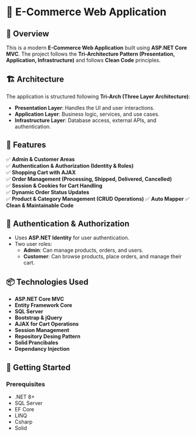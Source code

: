 # 🛒 E-Commerce Web Application

## 📌 Overview
This is a modern **E-Commerce Web Application** built using **ASP.NET Core MVC**. The project follows the **Tri-Architecture Pattern (Presentation, Application, Infrastructure)** and follows **Clean Code** principles.

## 🏗️ Architecture
The application is structured following **Tri-Arch (Three Layer Architecture)**:
- **Presentation Layer**: Handles the UI and user interactions.
- **Application Layer**: Business logic, services, and use cases.
- **Infrastructure Layer**: Database access, external APIs, and authentication.

## 🔑 Features
✅ **Admin & Customer Areas**  
✅ **Authentication & Authorization (Identity & Roles)**  
✅ **Shopping Cart with AJAX**  
✅ **Order Management (Processing, Shipped, Delivered, Cancelled)**  
✅ **Session & Cookies for Cart Handling**  
✅ **Dynamic Order Status Updates**  
✅ **Product & Category Management (CRUD Operations)**
✅ **Auto Mapper** 
✅ **Clean & Maintainable Code**


## 🔐 Authentication & Authorization
- Uses **ASP.NET Identity** for user authentication.
- Two user roles:
  - **Admin**: Can manage products, orders, and users.
  - **Customer**: Can browse products, place orders, and manage their cart.

## 📦 Technologies Used
- **ASP.NET Core MVC**
- **Entity Framework Core**
- **SQL Server**
- **Bootstrap & jQuery**
- **AJAX for Cart Operations**
- **Session Management**
- **Repository Desing Pattern**
- **Solid Prancibales**
- **Dependancy Injection**

## 🚀 Getting Started
### Prerequisites
- .NET 8+
- SQL Server
- EF Core
- LINQ
- Csharp
- Solid



